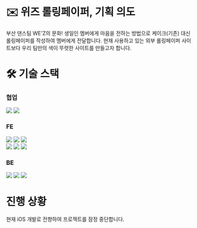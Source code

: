 # ✉️ 위즈 롤링페이퍼, 기획 의도
부산 댄스팀 WE'Z의 문화! 생일인 멤버에게 마음을 전하는 방법으로 케이크(기존) 대신 롤링페이퍼를 작성하여 멤버에게 전달합니다. 현재 사용하고 있는 외부 롤링페이퍼 사이트보다 우리 팀만의 색이 뚜렷한 사이트를 만들고자 합니다.

# 🛠 기술 스택
### 협업
<div>
  <img src="https://img.shields.io/badge/notion-000000?style=for-the-badge&logo=notion&logoColor=white"> 
  <img src="https://img.shields.io/badge/figma-F24E1E?style=for-the-badge&logo=figma&logoColor=white">  
</div>

### FE
<div>
  <img src="https://img.shields.io/badge/html5-E34F26?style=for-the-badge&logo=html5&logoColor=white"> 
  <img src="https://img.shields.io/badge/css-1572B6?style=for-the-badge&logo=css3&logoColor=white"> 
  <img src="https://img.shields.io/badge/JavaScript-F7DF1E?style=for-the-badge&logo=JavaScript&logoColor=black">
</div>

<div>
  <img src="https://img.shields.io/badge/React-61DAFB?style=for-the-badge&logo=React&logoColor=black">
  <img src="https://img.shields.io/badge/recoil-3578E5?style=for-the-badge&logo=recoil&logoColor=white">
  <img src="https://img.shields.io/badge/tailwindcss-06B6D4?style=for-the-badge&logo=tailwindcss&logoColor=white">  
</div>
    
### BE
<div>
  <img src="https://img.shields.io/badge/node.js-339933?style=for-the-badge&logo=node.js&logoColor=black">
  <img src="https://img.shields.io/badge/express-000000?style=for-the-badge&logo=express&logoColor=white"> <img src="https://img.shields.io/badge/mongoDB-47A248?style=for-the-badge&logo=MongoDB&logoColor=white">   
</div>

# 진행 상황

현재 iOS 개발로 전향하여 프로젝트를 잠정 중단합니다.

